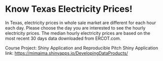 Know Texas Electricity Prices!
=============================
In Texas, electricity prices in whole sale market are different for each hour each day.
Please choose the day you are interested to see the hourly electricity prices.
The median hourly electricity prices are based on the most recent 30 days data downloaded from ERCOT.com.

Course Project: Shiny Application and Reproducible Pitch
Shiny Application link:  https://mimaima.shinyapps.io/DevelopingDataProducts/

